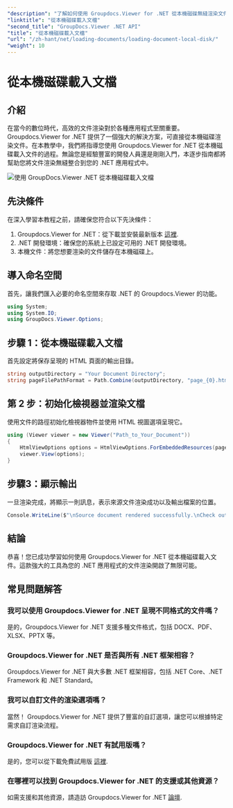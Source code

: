 ```yaml
---
"description": "了解如何使用 Groupdocs.Viewer for .NET 從本機磁碟無縫渲染文件。使用高效的文件功能增強您的 .NET 應用程式。"
"linktitle": "從本機磁碟載入文檔"
"second_title": "GroupDocs.Viewer .NET API"
"title": "從本機磁碟載入文檔"
"url": "/zh-hant/net/loading-documents/loading-document-local-disk/"
"weight": 10
---
```


# 從本機磁碟載入文檔

## 介紹
在當今的數位時代，高效的文件渲染對於各種應用程式至關重要。 Groupdocs.Viewer for .NET 提供了一個強大的解決方案，可直接從本機磁碟渲染文件。在本教學中，我們將指導您使用 Groupdocs.Viewer for .NET 從本機磁碟載入文件的過程。無論您是經驗豐富的開發人員還是剛剛入門，本逐步指南都將幫助您將文件渲染無縫整合到您的 .NET 應用程式中。

![使用 GroupDocs.Viewer .NET 從本機磁碟載入文檔](/viewer/loading-documents/load-documents-from-local-disk.png)

## 先決條件
在深入學習本教程之前，請確保您符合以下先決條件：
1. Groupdocs.Viewer for .NET：從下載並安裝最新版本 [這裡](https://releases。groupdocs.com/viewer/net/).
2. .NET 開發環境：確保您的系統上已設定可用的 .NET 開發環境。
3. 本機文件：將您想要渲染的文件儲存在本機磁碟上。

## 導入命名空間
首先，讓我們匯入必要的命名空間來存取 .NET 的 Groupdocs.Viewer 的功能。
```csharp
using System;
using System.IO;
using GroupDocs.Viewer.Options;
```
## 步驟 1：從本機磁碟載入文檔
首先設定將保存呈現的 HTML 頁面的輸出目錄。
```csharp
string outputDirectory = "Your Document Directory";
string pageFilePathFormat = Path.Combine(outputDirectory, "page_{0}.html");
```
## 第 2 步：初始化檢視器並渲染文檔
使用文件的路徑初始化檢視器物件並使用 HTML 視圖選項呈現它。
```csharp
using (Viewer viewer = new Viewer("Path_to_Your_Document"))
{
    HtmlViewOptions options = HtmlViewOptions.ForEmbeddedResources(pageFilePathFormat);
    viewer.View(options);
}
```
## 步驟3：顯示輸出
一旦渲染完成，將顯示一則訊息，表示來源文件渲染成功以及輸出檔案的位置。
```csharp
Console.WriteLine($"\nSource document rendered successfully.\nCheck output in {outputDirectory}.");
```

## 結論
恭喜！您已成功學習如何使用 Groupdocs.Viewer for .NET 從本機磁碟載入文件。這款強大的工具為您的 .NET 應用程式的文件渲染開啟了無限可能。
## 常見問題解答
### 我可以使用 Groupdocs.Viewer for .NET 呈現不同格式的文件嗎？
是的，Groupdocs.Viewer for .NET 支援多種文件格式，包括 DOCX、PDF、XLSX、PPTX 等。
### Groupdocs.Viewer for .NET 是否與所有 .NET 框架相容？
Groupdocs.Viewer for .NET 與大多數 .NET 框架相容，包括 .NET Core、.NET Framework 和 .NET Standard。
### 我可以自訂文件的渲染選項嗎？
當然！ Groupdocs.Viewer for .NET 提供了豐富的自訂選項，讓您可以根據特定需求自訂渲染流程。
### Groupdocs.Viewer for .NET 有試用版嗎？
是的，您可以從下載免費試用版 [這裡](https://releases。groupdocs.com/).
### 在哪裡可以找到 Groupdocs.Viewer for .NET 的支援或其他資源？
如需支援和其他資源，請造訪 Groupdocs.Viewer for .NET [論壇](https://forum。groupdocs.com/c/viewer/9).